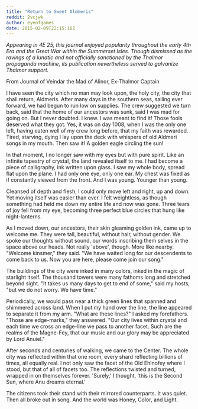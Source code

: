 ```yaml
---
title: "Return to Sweet Aldmeris"
reddit: 2vcjwk
author: eyeofgames
date: 2015-02-09T22:15:16Z
---
```


*Appearing in 4E 25, this journal enjoyed popularity throughout the early 4th Era and the Great War within the Summerset Isles. Though dismissed as the ravings of a lunatic and not officially sanctioned by the Thalmor propaganda machine, its publication nevertheless served to galvanize Thalmor support.*

From Journal of Veindar the Mad of Alinor, Ex-Thalmor Captain

I have seen the city which no man may look upon, the holy city, the city that shall return, Aldmeris. After many days in the southern seas, sailing ever forward, we had begun to run low on supplies. The crew suggested we turn back, said that the home of our ancestors was sunk, said I was mad for going on. But I never doubted. I knew. I was meant to find it! Those fools deserved what they got. Yes, it was on day 1008, when I was the only one left, having eaten well of my crew long before, that my faith was rewarded. Tired, starving, dying I lay upon the deck with whispers of old Aldmeri songs in my mouth. Then saw it! A golden eagle circling the sun!

In that moment, I no longer saw with my eyes but with pure spirit. Like an infinite tapestry of crystal, the land revealed itself to me. I had become a piece of calligraphy, ink written upon glass. I saw my whole body, spread flat upon the plane. I had only one eye, only one ear. My chest was fixed as if constantly viewed from the front. And I was young. Younger than young.

Cleansed of depth and flesh, I could only move left and right, up and down. Yet moving itself was easier than ever. I felt weightless, as though something had held me down my entire life and now was gone. Three tears of joy fell from my eye, becoming three perfect blue circles that hung like night-lanterns.

As I moved down, our ancestors, their skin gleaming golden ink, came up to welcome me. They were tall, beautiful, without hair, without gender. We spoke our thoughts without sound, our words inscribing them selves in the space above our heads. Not really 'above', though. More like nearby. "Welcome kinsmer," they said. "We have waited long for our descendents to come back to us. Now you are here, please come join our song."

The buildings of the city were inked in many colors, inked in the magic of starlight itself. The thousand towers were many fathoms long and stretched beyond sight. "It takes us many days to get to end of some," said my hosts, "but we do not worry. We have time."

Periodically, we would pass near a thick green lines that spanned and shimmered across land. When I put my hand over the line, the line appeared to separate it from my arm. "What are these lines?" I asked my forefathers. "Those are edge-marks," they answered. "Our city lives within crystal and each time we cross an edge-line we pass to another facet. Such are the realms of the Magne-Fey, that our music and our glory may be appreciated by Lord Anuiel."

After seconds and centuries of walking, we came to the Center. The whole city was reflected within that one room, every shard reflecting billions of times, all equally real. I not only saw the facet of the Old Ehlnofey where I stood, but that of all of facets too. The reflections twisted and turned, wrapped in on themselves forever.  'Surely,' I thought, 'this is the Second Sun, where Anu dreams eternal.'

The citizens took their stand with their mirrored counterparts. It was quiet. Then all broke out in song. And the world was Honey, Color, and Light.
